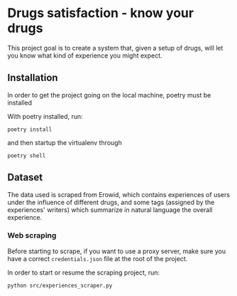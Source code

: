 # Drugs satisfaction - know your drugs

This project goal is to create a system that, given a setup of drugs, will let you know what kind of experience you might expect.

## Installation

In order to get the project going on the local machine, poetry must be installed

With poetry installed, run:
    
    poetry install

and then startup the virtualenv through

    poetry shell


## Dataset

The data used is scraped from Erowid, which contains experiences of users under the influence of different drugs, 
and some tags (assigned by the experiences' writers) which summarize in natural language the overall experience.

### Web scraping

Before starting to scrape, if you want to use a proxy server, make sure you have a correct `credentials.json` file
at the root of the project.

In order to start or resume the scraping project, run:

    python src/experiences_scraper.py
